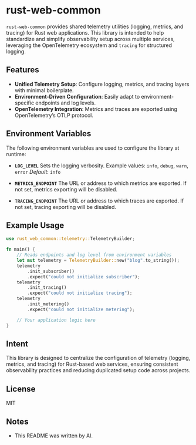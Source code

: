 # rust-web-common

`rust-web-common` provides shared telemetry utilities (logging, metrics, and tracing) for Rust web applications. This library is intended to help standardize and simplify observability setup across multiple services, leveraging the OpenTelemetry ecosystem and `tracing` for structured logging.

## Features

- **Unified Telemetry Setup**: Configure logging, metrics, and tracing layers with minimal boilerplate.
- **Environment-Driven Configuration**: Easily adapt to environment-specific endpoints and log levels.
- **OpenTelemetry Integration**: Metrics and traces are exported using OpenTelemetry’s OTLP protocol.

## Environment Variables

The following environment variables are used to configure the library at runtime:

- **`LOG_LEVEL`**
  Sets the logging verbosity.
  Example values: `info`, `debug`, `warn`, `error`
  _Default_: `info`

- **`METRICS_ENDPOINT`**
  The URL or address to which metrics are exported.
  If not set, metrics exporting will be disabled.

- **`TRACING_ENDPOINT`**
  The URL or address to which traces are exported.
  If not set, tracing exporting will be disabled.

## Example Usage

```rust
use rust_web_common::telemetry::TelemetryBuilder;

fn main() {
    // Reads endpoints and log level from environment variables
    let mut telemetry = TelemetryBuilder::new("blog".to_string());
    telemetry
        .init_subscriber()
        .expect("could not initialize subscriber");
    telemetry
        .init_tracing()
        .expect("could not initialize tracing");
    telemetry
        .init_metering()
        .expect("could not initialize metering");

    // Your application logic here
}
```

## Intent

This library is designed to centralize the configuration of telemetry (logging, metrics, and tracing) for Rust-based web services, ensuring consistent observability practices and reducing duplicated setup code across projects.

## License

MIT

## Notes

- This README was written by AI.

